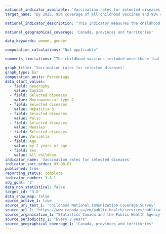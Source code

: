 ```yaml
---
national_indicator_available: 'Vaccination rates for selected diseases'
target_name: "By 2025, 95% coverage of all childhood vaccines and 90% coverage of all adolescent vaccines"

national_indicator_description: "This indicator measures the childhood vaccination rates for selected diseases. The Public Health Agency of Canada routinely monitors childhood vaccination coverage in Canada through the childhood National Immunization Coverage Survey."

national_geographical_coverage: 'Canada, provinces and territories' 

data_keywords: women, gender

computation_calculations: "Not applicable"

comments_limitations: "The childhood vaccines included were those that are publicly funded under provincial/territorial programs. Vaccines recommended only for travel and some high-risk groups were excluded. The survey excluded First Nations on-reserve communities and institutionalized children."

graph_title: 'Vaccination rates for selected diseases'
graph_type: bar
computation_units: Percentage
data_start_values:
  - field: Geography
    value: Canada
  - field: Selected diseases
    value: Meningococcal type C
  - field: Selected diseases
    value: Hepatitis B
  - field: Selected diseases
    value: Polio
  - field: Selected diseases
    value: Measles
  - field: Selected diseases
    value: Varicella
  - field: Age
    value: by 2 years of age
  - field: Sex
    value: All children
indicator_name: 'Vaccination rates for selected diseases'
indicator_sort_order: 03-08-01
published: true
reporting_status: complete
indicator_number: 3.8.1
sdg_goal: '3'
data_non_statistical: false
target_id: '3.8'
data_show_map: false
source_active_1: true
source_url_text_1: 'Childhood National Immunization Coverage Survey'
source_url_1: "https://www.canada.ca/en/public-health/services/publications/healthy-living/2017-vaccine-uptake-canadian-children-survey.html"
source_organisation_1: "Statistics Canada and the Public Health Agency of Canada"
source_periodicity_1: "Every 2 years"
source_geographical_coverage_1: "Canada, provinces and territories"
---
```

